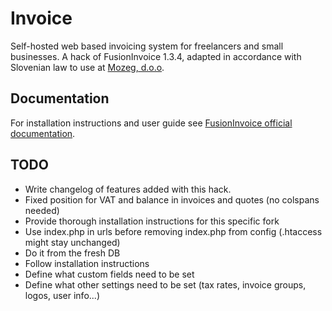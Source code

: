 Invoice
=======

Self-hosted web based invoicing system for freelancers and small businesses. A hack of FusionInvoice 1.3.4, adapted in accordance with Slovenian law to use at [Mozeg, d.o.o](http://mozeg.com).

Documentation
-------------

For installation instructions and user guide see [FusionInvoice official documentation](http://docs.fusioninvoice.com/1.3/).

TODO
----
* Write changelog of features added with this hack.
* Fixed position for VAT and balance in invoices and quotes (no colspans needed)
* Provide thorough installation instructions for this specific fork
 * Use index.php in urls before removing index.php from config (.htaccess might stay unchanged)
 * Do it from the fresh DB
 * Follow installation instructions
 * Define what custom fields need to be set
 * Define what other settings need to be set (tax rates, invoice groups, logos, user info...)
